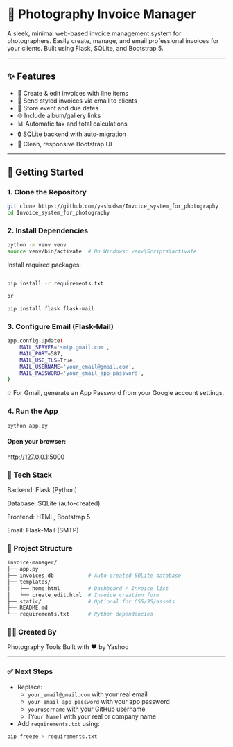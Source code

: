 # 📸 Photography Invoice Manager

A sleek, minimal web-based invoice management system for photographers. Easily create, manage, and email professional invoices for your clients. Built using Flask, SQLite, and Bootstrap 5.


---

## ✨ Features

- 🧾 Create & edit invoices with line items
- 📧 Send styled invoices via email to clients
- 📅 Store event and due dates
- 🌐 Include album/gallery links
- 📊 Automatic tax and total calculations
- 🔒 SQLite backend with auto-migration
- 🎨 Clean, responsive Bootstrap UI

---

## 🚀 Getting Started

### 1. Clone the Repository

```bash
git clone https://github.com/yashodsm/Invoice_system_for_photography
cd Invoice_system_for_photography

```
### 2. Install Dependencies
```bash
python -m venv venv
source venv/bin/activate  # On Windows: venv\Scripts\activate
```
Install required packages:

```bash

pip install -r requirements.txt

or

pip install flask flask-mail

```
### 3. Configure Email (Flask-Mail)
```bash
app.config.update(
    MAIL_SERVER='smtp.gmail.com',
    MAIL_PORT=587,
    MAIL_USE_TLS=True,
    MAIL_USERNAME='your_email@gmail.com',
    MAIL_PASSWORD='your_email_app_password',
)

```
💡 For Gmail, generate an App Password from your Google account settings.


### 4. Run the App
```bash
python app.py
```

#### Open your browser:

http://127.0.0.1:5000

### 🧠 Tech Stack
Backend: Flask (Python)

Database: SQLite (auto-created)

Frontend: HTML, Bootstrap 5

Email: Flask-Mail (SMTP)


### 📂 Project Structure
``` bash
invoice-manager/
├── app.py
├── invoices.db           # Auto-created SQLite database
├── templates/
│   ├── home.html         # Dashboard / Invoice list
│   └── create_edit.html  # Invoice creation form
├── static/               # Optional for CSS/JS/assets
├── README.md
└── requirements.txt      # Python dependencies
```

### 👨‍💻 Created By
Photography Tools
Built with ❤️ by Yashod


---

### ✅ Next Steps

- Replace:
  - `your_email@gmail.com` with your real email
  - `your_email_app_password` with your app password
  - `yourusername` with your GitHub username
  - `[Your Name]` with your real or company name
- Add `requirements.txt` using:

```bash
pip freeze > requirements.txt
